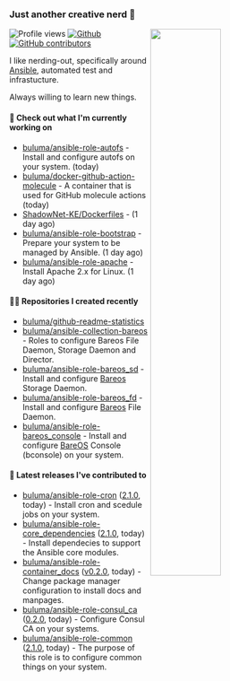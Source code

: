 ### Just another creative nerd 👋


![Profile views](https://gpvc.arturio.dev/buluma) <a href="https://gitstats.me/buluma">
  <img align="right" src="https://github-readme-stats.vercel.app/api?username=buluma&theme=gotham&show_icons=true" width="50%"/>
</a>
[![Github](https://img.shields.io/badge/-buluma-black?style=flat&labelColor=black&logo=github&logoColor=white&include_all_commits=true&count_private=true)](https://gitstats.me/buluma)
[![GitHub contributors](https://img.shields.io/github/contributors/buluma/badges.svg)](https://GitHub.com/buluma/badges/graphs/contributors/)

I like nerding-out, specifically around [Ansible](https://github.com/ansible/ansible), automated test and infrastucture.

Always willing to learn new things.

#### 👷 Check out what I'm currently working on

- [buluma/ansible-role-autofs](https://github.com/buluma/ansible-role-autofs) - Install and configure autofs on your system. (today)
- [buluma/docker-github-action-molecule](https://github.com/buluma/docker-github-action-molecule) - A container that is used for GitHub molecule actions (today)
- [ShadowNet-KE/Dockerfiles](https://github.com/ShadowNet-KE/Dockerfiles) -  (1 day ago)
- [buluma/ansible-role-bootstrap](https://github.com/buluma/ansible-role-bootstrap) - Prepare your system to be managed by Ansible. (1 day ago)
- [buluma/ansible-role-apache](https://github.com/buluma/ansible-role-apache) - Install Apache 2.x for Linux. (1 day ago)

#### 👨‍💻 Repositories I created recently

- [buluma/github-readme-statistics](https://github.com/buluma/github-readme-statistics)
- [buluma/ansible-collection-bareos](https://github.com/buluma/ansible-collection-bareos) - Roles to configure Bareos File Daemon, Storage Daemon and Director.
- [buluma/ansible-role-bareos_sd](https://github.com/buluma/ansible-role-bareos_sd) - Install and configure [Bareos](https://www.bareos.com/) Storage Daemon.
- [buluma/ansible-role-bareos_fd](https://github.com/buluma/ansible-role-bareos_fd) - Install and configure [Bareos](https://www.bareos.com/) File Daemon.
- [buluma/ansible-role-bareos_console](https://github.com/buluma/ansible-role-bareos_console) - Install and configure [BareOS](https://www.bareos.com/) Console (bconsole) on your system.

#### 🚀 Latest releases I've contributed to

- [buluma/ansible-role-cron](https://github.com/buluma/ansible-role-cron) ([2.1.0](https://github.com/buluma/ansible-role-cron/releases/tag/2.1.0), today) - Install cron and scedule jobs on your system.
- [buluma/ansible-role-core_dependencies](https://github.com/buluma/ansible-role-core_dependencies) ([2.1.0](https://github.com/buluma/ansible-role-core_dependencies/releases/tag/2.1.0), today) - Install dependecies to support the Ansible core modules.
- [buluma/ansible-role-container_docs](https://github.com/buluma/ansible-role-container_docs) ([v0.2.0](https://github.com/buluma/ansible-role-container_docs/releases/tag/v0.2.0), today) - Change package manager configuration to install docs and manpages.
- [buluma/ansible-role-consul_ca](https://github.com/buluma/ansible-role-consul_ca) ([0.2.0](https://github.com/buluma/ansible-role-consul_ca/releases/tag/0.2.0), today) - Configure Consul CA on your systems.
- [buluma/ansible-role-common](https://github.com/buluma/ansible-role-common) ([2.1.0](https://github.com/buluma/ansible-role-common/releases/tag/2.1.0), today) - The purpose of this role is to configure common things on your system.


